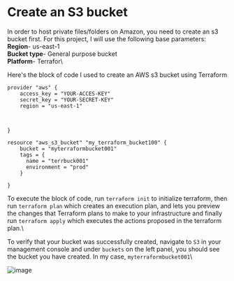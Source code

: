 # Create an S3 bucket
In order to host private files/folders on Amazon, you need to create an s3 bucket first.
For this project, I will use the following base parameters:\
**Region**- us-east-1\
**Bucket type**- General purpose bucket\
**Platform**- Terrafor\

Here's the block of code I used to create an AWS s3 bucket using Terraform

```
provider "aws" {
    access_key = "YOUR-ACCES-KEY"
    secret_key = "YOUR-SECRET-KEY"
    region = "us-east-1"

    
  
}

resource "aws_s3_bucket" "my_terraform_bucket100" {
    bucket = "myterraformbucket001"
    tags = {
      name = "terrbuck001"
      environment = "prod"
    }
    
}
```
To execute the block of code, run `terraform init` to initialize terraform, then run `terraform plan` which creates an execution plan, and lets you preview the changes that Terraform plans to make to your infrastructure and finally run `terraform apply` which  executes the actions proposed in the terraform plan.\

To verify that your bucket was successfully created, navigate to `S3` in your management console and under `buckets` on the left panel, you should see the bucket you have created. In my case, `myterraformbucket001`\

![image](https://github.com/achenchi7/AWS-Projects-2023-2024/blob/main/images/s3_bucket.png)
